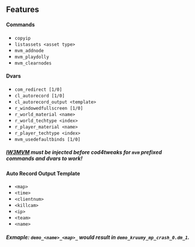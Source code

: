## Features

#### Commands
* `copyip`
* `listassets <asset type>`
* `mvm_addnode`
* `mvm_playdolly`
* `mvm_clearnodes`

#### Dvars
* `com_redirect [1/0]`
* `cl_autorecord [1/0]`
* `cl_autorecord_output <template>`
* `r_windowedfullscreen [1/0]`
* `r_world_material <name>`
* `r_world_techtype <index>`
* `r_player_material <name>`
* `r_player_techtype <index>`
* `mvm_usedefaultbinds [1/0]`

##### [IW3MVM](https://codmvm.com/mod/iw3mvm) must be injected before cod4tweaks for `mvm` prefixed commands and dvars to work!

#### Auto Record Output Template

* `<map>`
* `<time>`
* `<clientnum>`
* `<killcam>`
* `<ip>`
* `<team>`
* `<name>`

##### Exmaple: `demo_<name>_<map>_` would result in `demo_kruumy_mp_crash_0.dm_1`.